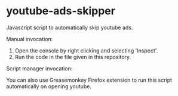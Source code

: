 # youtube-ads-skipper
Javascript script to automatically skip youtube ads.

Manual invocation:
1. Open the console by right clicking and selecting 'Inspect'.
2. Run the code in the file given in this repository.

Script manager invocation:

You can also use Greasemonkey Firefox extension to run this script automatically on opening youtube.
